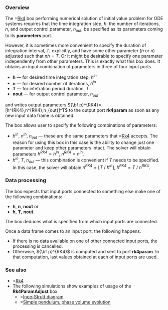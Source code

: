 ### Overview
The =[Rk4](/doc#box/Rk4) box performing numerical solution of initial value problem for ODE systems
requires that the time integration step, $h$, the number of iterations, $n$, and output control parameter, $n_{out}$, be specified
as its parameters coming to its **parameters** port.

However, it is sometimes more convenient to specify the duration of integration interval, $T$, explicitly, and have some other parameter
($h$ or $n$) adjusted such that $nh=T$. Or it might be desirable to specify one parameter independently from other parameters.
This is exactly what this box does. It obtains an input combination of parameters in three of four input ports
* **h** &mdash; for desired time integration step, $h^{in}$
* **n** &mdash; for desired number of iterations, $n^{in}$
* **T** &mdash; for intefration period duration, $T$
* **nout** &mdash; for output control parameter, $n_{out}$

and writes output parameters ${\bf p}^{RK4}=[h^{RK4},n^{RK4},n_{out}]^T$ to the output port **rk4param** as soon as any
new input data frame is obtained.

The box allows user to specify the following combinations of parameters:
* $h^{in},\ n^{in},\ n_{out}$ &mdash; these are the same parameters that =[Rk4](/doc#box/Rk4) accepts. The reason for using this box in this case
  is the ability to change just one parameter and keep other parameters intact. The solver will obtain parameters
  $h^{RK4}=h^{in}$, $n^{RK4}=n^{in}$.
* $h^{in},\ T,\ n_{out}$ &mdash; this combination is convenient if $T$ needs to be specified. In this case, the solver will obtain
  $n^{RK4}=\left\lfloor T \ /\ h^{in}\right\rfloor$, $h^{RK4}=T \ /\ n^{RK4}$.

### Data processing
The box expects that input ports connected to something else make one of the following combinations:
* **h**, **n**, **nout** or
* **h**, **T**, **nout**.

The box deduces what is specified from which input ports are connected.

Once a data frame comes to an input port, the following happens.
* If there is no data available on one of other connected input ports, the processing is cancelled.
* Otherwise, ${\bf p}^{RK4}$ is computed and sent to port **rk4param**. In that computation, last values
  obtained at each of input ports are used.

### See also
* =[Rk4](/doc#box/Rk4)
* The following simulations show examples of usage of the **Rk4ParamAdjust** box.
    * =[Ince-Strutt diagram](/editor?sim=mathieu-stability)
    * =[Simple pendulum, phase volume evolution](/editor?sim=phase-volume-evolution)
